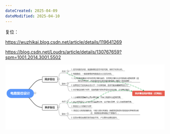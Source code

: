 ```yaml
---
dateCreated: 2025-04-09
dateModified: 2025-04-10
---
```


复位：

https://wuzhikai.blog.csdn.net/article/details/119641269

https://blog.csdn.net/Loudrs/article/details/130767659?spm=1001.2014.3001.5502

![](复位.png)
